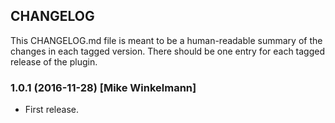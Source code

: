 CHANGELOG
---------

This CHANGELOG.md file is meant to be a human-readable summary of the changes in each
tagged version. There should be one entry for each tagged release of the plugin.

### 1.0.1 (2016-11-28) [Mike Winkelmann]
* First release.